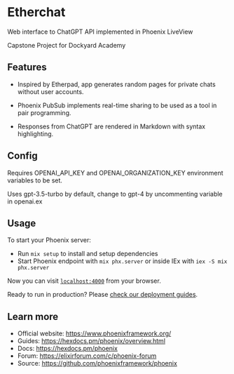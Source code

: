 # Etherchat

Web interface to ChatGPT API implemented in Phoenix LiveView

Capstone Project for Dockyard Academy

## Features

- Inspired by Etherpad, app generates random pages for private chats without user accounts.

- Phoenix PubSub implements real-time sharing to be used as a tool in pair programming.

- Responses from ChatGPT are rendered in Markdown with syntax highlighting.

## Config

Requires OPENAI_API_KEY and OPENAI_ORGANIZATION_KEY environment variables to be set.

Uses gpt-3.5-turbo by default, change to gpt-4 by uncommenting variable in openai.ex


## Usage

To start your Phoenix server:

  * Run `mix setup` to install and setup dependencies
  * Start Phoenix endpoint with `mix phx.server` or inside IEx with `iex -S mix phx.server`

Now you can visit [`localhost:4000`](http://localhost:4000) from your browser.

Ready to run in production? Please [check our deployment guides](https://hexdocs.pm/phoenix/deployment.html).

## Learn more

  * Official website: https://www.phoenixframework.org/
  * Guides: https://hexdocs.pm/phoenix/overview.html
  * Docs: https://hexdocs.pm/phoenix
  * Forum: https://elixirforum.com/c/phoenix-forum
  * Source: https://github.com/phoenixframework/phoenix
